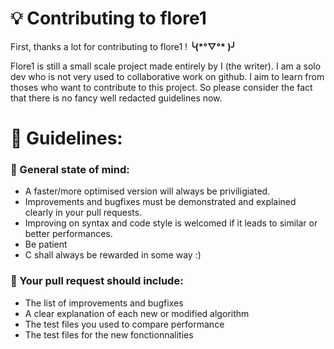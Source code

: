 # 💡 Contributing to flore1 
First, thanks a lot for contributing to flore1 ! **╰(\*°▽°\* )╯** 

Flore1 is still a small scale project made entirely by I (the writer). 
I am a solo dev who is not very used to collaborative work on github.
I aim to learn from thoses who want to contribute to this project. So please consider the fact that there is no fancy well redacted guidelines now.

# 📜 Guidelines:
### 🧠 General state of mind:
 - A faster/more optimised version will always be priviligiated.
 - Improvements and bugfixes must be demonstrated and explained clearly in your pull requests.
 - Improving on syntax and code style is welcomed if it leads to similar or better performances.
 - Be patient 
 - C shall always be rewarded in some way :)

### 📮 Your pull request should include:

 - The list of improvements and bugfixes
 - A clear explanation of each new or modified algorithm
 - The test files you used to compare performance
 - The test files for the new fonctionnalities
 
 




<!--stackedit_data:
eyJoaXN0b3J5IjpbMTUwNTM0MjgzMSwyMTA5NDc3MjMsNDYxNT
ExMzIsLTE5NjU5NzE1MDAsLTIwNTcwODM1MjhdfQ==
-->